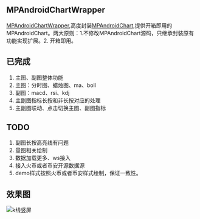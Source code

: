 ## MPAndroidChartWrapper
[MPAndroidChartWrapper](https://github.com/scsfwgy/MPAndroidChartWrapper),高度封装[MPAndroidChart](https://github.com/PhilJay/MPAndroidChart),提供开箱即用的MPAndroidChart。两大原则：1.不修改MPAndroidChart源码，只继承封装原有功能实现扩展。2. 开箱即用。

## 已完成
1. 主图、副图整体功能
2. 主图：分时图、蜡烛图、ma、boll
3. 副图：macd、rsi、kdj
4. 主副图指标长按和非长按对应的处理
4. 主副图联动、点击切换主图、副图指标

## TODO
1. 副图长按高亮线有问题
2. 量图相关绘制
3. 数据加载更多、ws接入
4. 接入火币或者币安开源数据源
5. demo样式按照火币或者币安样式绘制，保证一致性。

## 效果图
![k线竖屏](http://ww1.sinaimg.cn/large/eaf851b6gy1ggna8ia27dj20t41fqgue.jpg)